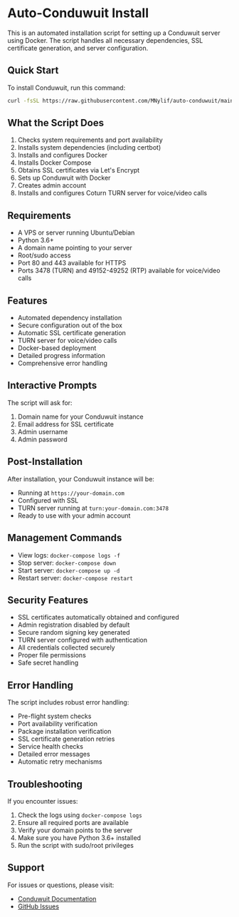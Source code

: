 # Auto-Conduwuit Install

This is an automated installation script for setting up a Conduwuit server using Docker. The script handles all necessary dependencies, SSL certificate generation, and server configuration.

## Quick Start

To install Conduwuit, run this command:

```bash
curl -fsSL https://raw.githubusercontent.com/MNylif/auto-conduwuit/main/install.py -o install.py && sudo python3 install.py
```

## What the Script Does

1. Checks system requirements and port availability
2. Installs system dependencies (including certbot)
3. Installs and configures Docker
4. Installs Docker Compose
5. Obtains SSL certificates via Let's Encrypt
6. Sets up Conduwuit with Docker
7. Creates admin account
8. Installs and configures Coturn TURN server for voice/video calls

## Requirements

- A VPS or server running Ubuntu/Debian
- Python 3.6+
- A domain name pointing to your server
- Root/sudo access
- Port 80 and 443 available for HTTPS
- Ports 3478 (TURN) and 49152-49252 (RTP) available for voice/video calls

## Features

- Automated dependency installation
- Secure configuration out of the box
- Automatic SSL certificate generation
- TURN server for voice/video calls
- Docker-based deployment
- Detailed progress information
- Comprehensive error handling

## Interactive Prompts

The script will ask for:

1. Domain name for your Conduwuit instance
2. Email address for SSL certificate
3. Admin username
4. Admin password

## Post-Installation

After installation, your Conduwuit instance will be:

- Running at `https://your-domain.com`
- Configured with SSL
- TURN server running at `turn:your-domain.com:3478`
- Ready to use with your admin account

## Management Commands

- View logs: `docker-compose logs -f`
- Stop server: `docker-compose down`
- Start server: `docker-compose up -d`
- Restart server: `docker-compose restart`

## Security Features

- SSL certificates automatically obtained and configured
- Admin registration disabled by default
- Secure random signing key generated
- TURN server configured with authentication
- All credentials collected securely
- Proper file permissions
- Safe secret handling

## Error Handling

The script includes robust error handling:
- Pre-flight system checks
- Port availability verification
- Package installation verification
- SSL certificate generation retries
- Service health checks
- Detailed error messages
- Automatic retry mechanisms

## Troubleshooting

If you encounter issues:

1. Check the logs using `docker-compose logs`
2. Ensure all required ports are available
3. Verify your domain points to the server
4. Make sure you have Python 3.6+ installed
5. Run the script with sudo/root privileges

## Support

For issues or questions, please visit:
- [Conduwuit Documentation](https://conduwuit.puppyirl.gay/)
- [GitHub Issues](https://github.com/MNylif/auto-conduwuit/issues) 